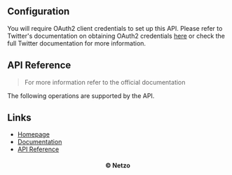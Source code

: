 ## Configuration

You will require OAuth2 client credentials to set up this API. Please refer to
Twitter's documentation on obtaining OAuth2 credentials
[here](https://developer.twitter.com/en/docs/authentication/oauth-2-0) or check
the full Twitter documentation for more information.

## API Reference

> For more information refer to the official documentation

The following operations are supported by the API.

## Links

- [Homepage](https://app.netzo.io/resources/resource-http-twitter)
- [Documentation](https://developer.twitter.com/en/docs/twitter-api)
- [API Reference](https://developer.twitter.com/en/docs/api-reference-index)

<div align="center">
  <h4>© Netzo</h4>
</div>
